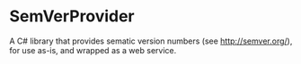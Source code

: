SemVerProvider
==============

A C# library that provides sematic version numbers (see http://semver.org/), for use as-is, and wrapped as a web service.
